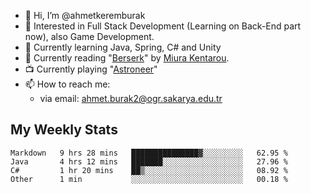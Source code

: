 - 👋 Hi, I’m @ahmetkeremburak
- 👀 Interested in Full Stack Development (Learning on Back-End part now), also Game Development.
- 🌱 Currently learning Java, Spring, C# and Unity
- :book: Currently reading "[Berserk](https://en.wikipedia.org/wiki/Berserk_(manga))" by [Miura Kentarou](https://en.wikipedia.org/wiki/Kentaro_Miura).
- :tv: Currently playing "[Astroneer](https://en.wikipedia.org/wiki/Astroneer)"
- 📫 How to reach me:  
  - via email: ahmet.burak2@ogr.sakarya.edu.tr
<!---
- 💞️ I’m looking to collaborate on ...
--->

<!---
ahmetkeremburak/ahmetkeremburak is a ✨ special ✨ repository because its `README.md` (this file) appears on your GitHub profile.
You can click the Preview link to take a look at your changes.
--->
## My Weekly Stats
<!--START_SECTION:waka-->

```text
Markdown   9 hrs 28 mins   ███████████████▓░░░░░░░░░   62.95 %
Java       4 hrs 12 mins   ███████░░░░░░░░░░░░░░░░░░   27.96 %
C#         1 hr 20 mins    ██▒░░░░░░░░░░░░░░░░░░░░░░   08.92 %
Other      1 min           ░░░░░░░░░░░░░░░░░░░░░░░░░   00.18 %
```

<!--END_SECTION:waka-->
